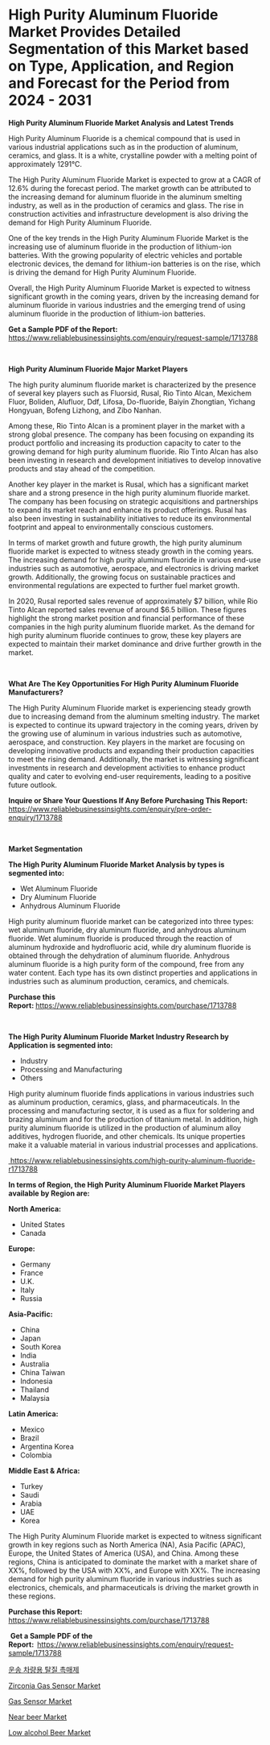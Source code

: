 <p><h1>High Purity Aluminum Fluoride Market Provides Detailed Segmentation of this Market based on Type, Application, and Region and Forecast for the Period from 2024 - 2031</h1></p><p><strong>High Purity Aluminum Fluoride Market Analysis and Latest Trends</strong></p>
<p><p>High Purity Aluminum Fluoride is a chemical compound that is used in various industrial applications such as in the production of aluminum, ceramics, and glass. It is a white, crystalline powder with a melting point of approximately 1291°C.</p><p>The High Purity Aluminum Fluoride Market is expected to grow at a CAGR of 12.6% during the forecast period. The market growth can be attributed to the increasing demand for aluminum fluoride in the aluminum smelting industry, as well as in the production of ceramics and glass. The rise in construction activities and infrastructure development is also driving the demand for High Purity Aluminum Fluoride.</p><p>One of the key trends in the High Purity Aluminum Fluoride Market is the increasing use of aluminum fluoride in the production of lithium-ion batteries. With the growing popularity of electric vehicles and portable electronic devices, the demand for lithium-ion batteries is on the rise, which is driving the demand for High Purity Aluminum Fluoride.</p><p>Overall, the High Purity Aluminum Fluoride Market is expected to witness significant growth in the coming years, driven by the increasing demand for aluminum fluoride in various industries and the emerging trend of using aluminum fluoride in the production of lithium-ion batteries.</p></p>
<p><strong>Get a Sample PDF of the Report:&nbsp;</strong> <a href="https://www.reliablebusinessinsights.com/enquiry/request-sample/1713788">https://www.reliablebusinessinsights.com/enquiry/request-sample/1713788</a></p>
<p>&nbsp;</p>
<p><strong>High Purity Aluminum Fluoride Major Market Players</strong></p>
<p><p>The high purity aluminum fluoride market is characterized by the presence of several key players such as Fluorsid, Rusal, Rio Tinto Alcan, Mexichem Fluor, Boliden, Alufluor, Ddf, Lifosa, Do-fluoride, Baiyin Zhongtian, Yichang Hongyuan, Bofeng Lizhong, and Zibo Nanhan. </p><p>Among these, Rio Tinto Alcan is a prominent player in the market with a strong global presence. The company has been focusing on expanding its product portfolio and increasing its production capacity to cater to the growing demand for high purity aluminum fluoride. Rio Tinto Alcan has also been investing in research and development initiatives to develop innovative products and stay ahead of the competition. </p><p>Another key player in the market is Rusal, which has a significant market share and a strong presence in the high purity aluminum fluoride market. The company has been focusing on strategic acquisitions and partnerships to expand its market reach and enhance its product offerings. Rusal has also been investing in sustainability initiatives to reduce its environmental footprint and appeal to environmentally conscious customers. </p><p>In terms of market growth and future growth, the high purity aluminum fluoride market is expected to witness steady growth in the coming years. The increasing demand for high purity aluminum fluoride in various end-use industries such as automotive, aerospace, and electronics is driving market growth. Additionally, the growing focus on sustainable practices and environmental regulations are expected to further fuel market growth.</p><p>In 2020, Rusal reported sales revenue of approximately $7 billion, while Rio Tinto Alcan reported sales revenue of around $6.5 billion. These figures highlight the strong market position and financial performance of these companies in the high purity aluminum fluoride market. As the demand for high purity aluminum fluoride continues to grow, these key players are expected to maintain their market dominance and drive further growth in the market.</p></p>
<p>&nbsp;</p>
<p><strong>What Are The Key Opportunities For High Purity Aluminum Fluoride Manufacturers?</strong></p>
<p><p>The High Purity Aluminum Fluoride market is experiencing steady growth due to increasing demand from the aluminum smelting industry. The market is expected to continue its upward trajectory in the coming years, driven by the growing use of aluminum in various industries such as automotive, aerospace, and construction. Key players in the market are focusing on developing innovative products and expanding their production capacities to meet the rising demand. Additionally, the market is witnessing significant investments in research and development activities to enhance product quality and cater to evolving end-user requirements, leading to a positive future outlook.</p></p>
<p><strong>Inquire or Share Your Questions If Any Before Purchasing This Report:</strong> <a href="https://www.reliablebusinessinsights.com/enquiry/pre-order-enquiry/1713788">https://www.reliablebusinessinsights.com/enquiry/pre-order-enquiry/1713788</a></p>
<p>&nbsp;</p>
<p><strong>Market Segmentation</strong></p>
<p><strong>The High Purity Aluminum Fluoride Market Analysis by types is segmented into:</strong></p>
<p><ul><li>Wet Aluminum Fluoride</li><li>Dry Aluminum Fluoride</li><li>Anhydrous Aluminum Fluoride</li></ul></p>
<p><p>High purity aluminum fluoride market can be categorized into three types: wet aluminum fluoride, dry aluminum fluoride, and anhydrous aluminum fluoride. Wet aluminum fluoride is produced through the reaction of aluminum hydroxide and hydrofluoric acid, while dry aluminum fluoride is obtained through the dehydration of aluminum fluoride. Anhydrous aluminum fluoride is a high purity form of the compound, free from any water content. Each type has its own distinct properties and applications in industries such as aluminum production, ceramics, and chemicals.</p></p>
<p><strong>Purchase this Report:&nbsp;</strong><a href="https://www.reliablebusinessinsights.com/purchase/1713788">https://www.reliablebusinessinsights.com/purchase/1713788</a></p>
<p>&nbsp;</p>
<p><strong>The High Purity Aluminum Fluoride Market Industry Research by Application is segmented into:</strong></p>
<p><ul><li>Industry</li><li>Processing and Manufacturing</li><li>Others</li></ul></p>
<p><p>High purity aluminum fluoride finds applications in various industries such as aluminum production, ceramics, glass, and pharmaceuticals. In the processing and manufacturing sector, it is used as a flux for soldering and brazing aluminum and for the production of titanium metal. In addition, high purity aluminum fluoride is utilized in the production of aluminum alloy additives, hydrogen fluoride, and other chemicals. Its unique properties make it a valuable material in various industrial processes and applications.</p></p>
<p><a href="https://www.reliablebusinessinsights.com/high-purity-aluminum-fluoride-r1713788">&nbsp;https://www.reliablebusinessinsights.com/high-purity-aluminum-fluoride-r1713788</a></p>
<p><strong>In terms of Region, the High Purity Aluminum Fluoride Market Players available by Region are:</strong></p>
<p>
    <p> <strong> North America: </strong>
        <ul>
            <li>United States</li>
            <li>Canada</li>
        </ul>
        </p> 
    <p> <strong> Europe: </strong>
        <ul>
            <li>Germany</li>
            <li>France</li>
            <li>U.K.</li>
            <li>Italy</li>
            <li>Russia</li>
        </ul>
        </p> 
    <p> <strong> Asia-Pacific: </strong>
        <ul>
            <li>China</li>
            <li>Japan</li>
            <li>South Korea</li>
            <li>India</li>
            <li>Australia</li>
            <li>China Taiwan</li>
            <li>Indonesia</li>
            <li>Thailand</li>
            <li>Malaysia</li>
        </ul>
        </p> 
    <p> <strong> Latin America: </strong>
        <ul>
            <li>Mexico</li>
            <li>Brazil</li>
            <li>Argentina Korea</li>
            <li>Colombia</li>
        </ul>
        </p> 
    <p> <strong> Middle East & Africa: </strong>
        <ul>
            <li>Turkey</li>
            <li>Saudi</li>
            <li>Arabia</li>
            <li>UAE</li>
            <li>Korea</li>
        </ul>
    </p>
    </p>
<p><p>The High Purity Aluminum Fluoride market is expected to witness significant growth in key regions such as North America (NA), Asia Pacific (APAC), Europe, the United States of America (USA), and China. Among these regions, China is anticipated to dominate the market with a market share of XX%, followed by the USA with XX%, and Europe with XX%. The increasing demand for high purity aluminum fluoride in various industries such as electronics, chemicals, and pharmaceuticals is driving the market growth in these regions.</p></p>
<p><strong>Purchase this Report: </strong><a href="https://www.reliablebusinessinsights.com/purchase/1713788">https://www.reliablebusinessinsights.com/purchase/1713788</a></p>
<p>&nbsp;<strong>Get a Sample PDF of the Report:&nbsp;&nbsp;</strong><a href="https://www.reliablebusinessinsights.com/enquiry/request-sample/1713788">https://www.reliablebusinessinsights.com/enquiry/request-sample/1713788</a></p>
<p><strong></strong></p>
<p><p><a href="https://github.com/Madalyell456456/Market-Research-Report-List-2/blob/main/2042773110760.md">운송 차량용 탈질 촉매제</a></p><p><a href="https://github.com/luckyshygirl/Market-Research-Report-List-5/blob/main/zirconia-gas-sensor-market.md">Zirconia Gas Sensor Market</a></p><p><a href="https://github.com/markusgodoy/Market-Research-Report-List-3/blob/main/gas-sensor-market.md">Gas Sensor Market</a></p><p><a href="https://issuu.com/reportprime-2/docs/near-beer-market-size-2030.pptx">Near beer Market</a></p><p><a href="https://issuu.com/reportprime-2/docs/low-alcohol-beer-market-size-2030.pptx">Low alcohol Beer Market</a></p></p>